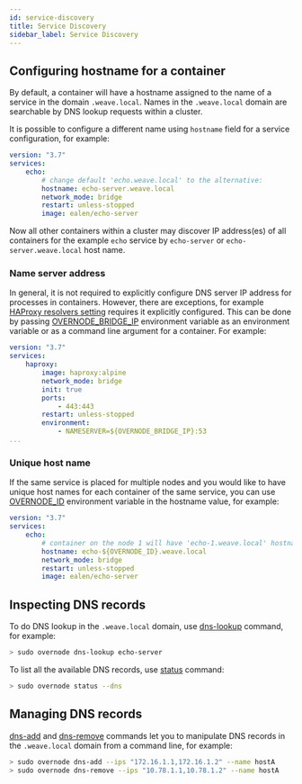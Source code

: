 ```yaml
---
id: service-discovery
title: Service Discovery
sidebar_label: Service Discovery
---
```


## Configuring hostname for a container

By default, a container will have a hostname assigned to the name of a service in the domain `.weave.local`. Names in the `.weave.local` domain are searchable by DNS lookup requests within a cluster.

It is possible to configure a different name using `hostname` field for a service configuration, for example:

```yml
version: "3.7"
services:
    echo:
        # change default 'echo.weave.local' to the alternative:
        hostname: echo-server.weave.local
        network_mode: bridge
        restart: unless-stopped
        image: ealen/echo-server
```

Now all other containers within a cluster may discover IP address(es) of all containers for the example `echo` service by `echo-server` or `echo-server.weave.local` host name.

### Name server address

In general, it is not required to explicitly configure DNS server IP address for processes in containers. However, there are exceptions, for example [HAProxy resolvers setting](https://www.haproxy.com/blog/dns-service-discovery-haproxy/#resolution-in-practice) requires it explicitly configured. This can be done by passing [OVERNODE_BRIDGE_IP](docker-compose-yml-file-description#overnode_bridge_ip) environment variable as an environment variable or as a command line argument for a container. For example:

```yml
version: "3.7"
services:
    haproxy:
        image: haproxy:alpine
        network_mode: bridge
        init: true
        ports:
            - 443:443
        restart: unless-stopped
        environment:
            - NAMESERVER=${OVERNODE_BRIDGE_IP}:53
...
```

### Unique host name

If the same service is placed for multiple nodes and you would like to have unique host names for each container of the same service, you can use [OVERNODE_ID](docker-compose-yml-file-description#overnode_id) environment variable in the hostname value, for example:

```yml
version: "3.7"
services:
    echo:
        # container on the node 1 will have 'echo-1.weave.local' hostname
        hostname: echo-${OVERNODE_ID}.weave.local
        network_mode: bridge
        restart: unless-stopped
        image: ealen/echo-server
```

## Inspecting DNS records

To do DNS lookup in the `.weave.local` domain, use [dns-lookup](cli-reference/dns-lookup) command, for example:

```bash
> sudo overnode dns-lookup echo-server
```

To list all the available DNS records, use [status](cli-reference/status) command:

```bash
> sudo overnode status --dns
```

## Managing DNS records

[dns-add](cli-reference/dns-add) and [dns-remove](cli-reference/dns-remove) commands let you to manipulate DNS records in the `.weave.local` domain from a command line, for example:

```bash
> sudo overnode dns-add --ips "172.16.1.1,172.16.1.2" --name hostA
> sudo overnode dns-remove --ips "10.78.1.1,10.78.1.2" --name hostA
```

